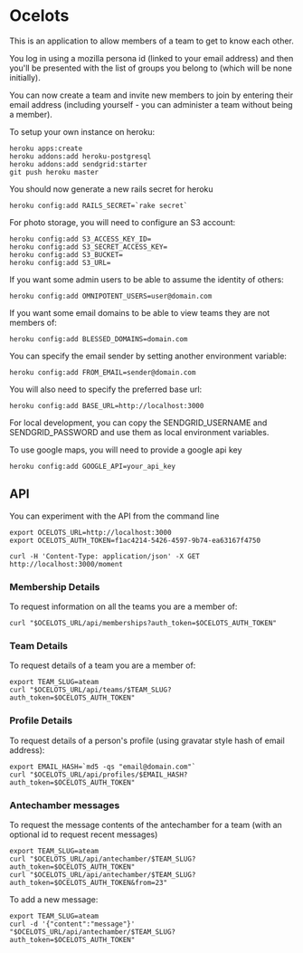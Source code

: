# Ocelots

This is an application to allow members of a team to get to know each other.

You log in using a mozilla persona id (linked to your email address) and then you'll be presented with the list of groups you belong to (which will be none initially).

You can now create a team and invite new members to join by entering their email address (including yourself - you can administer a team without being a member).

To setup your own instance on heroku:

    heroku apps:create
    heroku addons:add heroku-postgresql
    heroku addons:add sendgrid:starter
    git push heroku master

You should now generate a new rails secret for heroku

    heroku config:add RAILS_SECRET=`rake secret`

For photo storage, you will need to configure an S3 account:

    heroku config:add S3_ACCESS_KEY_ID=
    heroku config:add S3_SECRET_ACCESS_KEY=
    heroku config:add S3_BUCKET=
    heroku config:add S3_URL=

If you want some admin users to be able to assume the identity of others:

    heroku config:add OMNIPOTENT_USERS=user@domain.com

If you want some email domains to be able to view teams they are not members of:

    heroku config:add BLESSED_DOMAINS=domain.com

You can specify the email sender by setting another environment variable:

    heroku config:add FROM_EMAIL=sender@domain.com

You will also need to specify the preferred base url:

    heroku config:add BASE_URL=http://localhost:3000

For local development, you can copy the SENDGRID_USERNAME and SENDGRID_PASSWORD and use them as local environment variables.

To use google maps, you will need to provide a google api key

    heroku config:add GOOGLE_API=your_api_key

## API

You can experiment with the API from the command line

    export OCELOTS_URL=http://localhost:3000
    export OCELOTS_AUTH_TOKEN=f1ac4214-5426-4597-9b74-ea63167f4750

    curl -H 'Content-Type: application/json' -X GET http://localhost:3000/moment

### Membership Details

To request information on all the teams you are a member of:

    curl "$OCELOTS_URL/api/memberships?auth_token=$OCELOTS_AUTH_TOKEN"

### Team Details

To request details of a team you are a member of:

    export TEAM_SLUG=ateam
    curl "$OCELOTS_URL/api/teams/$TEAM_SLUG?auth_token=$OCELOTS_AUTH_TOKEN"

### Profile Details

To request details of a person's profile (using gravatar style hash of email address):

    export EMAIL_HASH=`md5 -qs "email@domain.com"`
    curl "$OCELOTS_URL/api/profiles/$EMAIL_HASH?auth_token=$OCELOTS_AUTH_TOKEN"

### Antechamber messages

To request the message contents of the antechamber for a team (with an optional id to request recent messages)

    export TEAM_SLUG=ateam
    curl "$OCELOTS_URL/api/antechamber/$TEAM_SLUG?auth_token=$OCELOTS_AUTH_TOKEN"
    curl "$OCELOTS_URL/api/antechamber/$TEAM_SLUG?auth_token=$OCELOTS_AUTH_TOKEN&from=23"

To add a new message:

    export TEAM_SLUG=ateam
    curl -d '{"content":"message"}' "$OCELOTS_URL/api/antechamber/$TEAM_SLUG?auth_token=$OCELOTS_AUTH_TOKEN"
